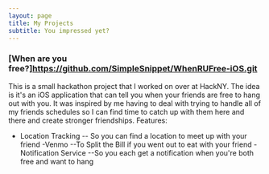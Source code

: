 ```yaml
---
layout: page
title: My Projects
subtitle: You impressed yet?
---
```


### [When are you free?]https://github.com/SimpleSnippet/WhenRUFree-iOS.git
This is a small hackathon project that I worked on over at HackNY.  The idea is it's an iOS application that can tell you when your friends are free to hang out with you.  It was inspired by me having to deal with trying to handle all of my friends schedules so I can find time to catch up with them here and there and create stronger friendships.
Features:
- Location Tracking 
-- So you can find a location to meet up with your friend
-Venmo
--To Split the Bill if you went out to eat with your friend
-Notification Service
--So you each get a notification when you're both free and want to hang
